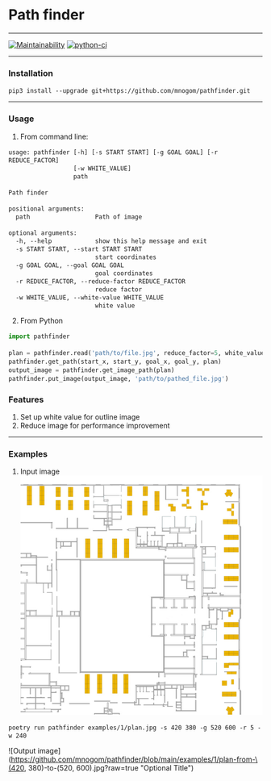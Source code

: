 # Path finder

---
[![Maintainability](https://api.codeclimate.com/v1/badges/7a6eeed13e700478f9eb/maintainability)](https://codeclimate.com/github/mnogom/pathfinder/maintainability)
[![python-ci](https://github.com/mnogom/pathfinder/actions/workflows/python-ci.yml/badge.svg)](https://github.com/mnogom/pathfinder/actions/workflows/python-ci.yml)


---
### Installation
```commandline
pip3 install --upgrade git+https://github.com/mnogom/pathfinder.git
```

---
### Usage
1. From command line:
```commandline
usage: pathfinder [-h] [-s START START] [-g GOAL GOAL] [-r REDUCE_FACTOR]
                  [-w WHITE_VALUE]
                  path

Path finder

positional arguments:
  path                  Path of image

optional arguments:
  -h, --help            show this help message and exit
  -s START START, --start START START
                        start coordinates
  -g GOAL GOAL, --goal GOAL GOAL
                        goal coordinates
  -r REDUCE_FACTOR, --reduce-factor REDUCE_FACTOR
                        reduce factor
  -w WHITE_VALUE, --white-value WHITE_VALUE
                        white value
```
2. From Python
```python
import pathfinder

plan = pathfinder.read('path/to/file.jpg', reduce_factor=5, white_value=240)
pathfinder.get_path(start_x, start_y, goal_x, goal_y, plan)
output_image = pathfinder.get_image_path(plan)
pathfinder.put_image(output_image, 'path/to/pathed_file.jpg')
```

### Features
1. Set up white value for outline image
2. Reduce image for performance improvement

---
### Examples
1. Input image
![Input image](https://github.com/mnogom/pathfinder/blob/main/examples/1/plan.jpg?raw=true "Optional Title")
```commandline
poetry run pathfinder examples/1/plan.jpg -s 420 380 -g 520 600 -r 5 -w 240
```
![Output image](https://github.com/mnogom/pathfinder/blob/main/examples/1/plan-from-\(420, 380\)-to-\(520, 600\).jpg?raw=true "Optional Title")
